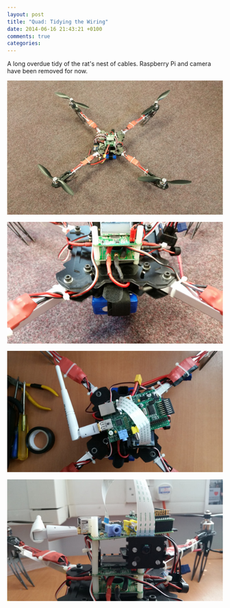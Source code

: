 ```yaml
---
layout: post
title: "Quad: Tidying the Wiring"
date: 2014-06-16 21:43:21 +0100
comments: true
categories: 
---
```


A long overdue tidy of the rat's nest of cables. Raspberry Pi and camera have been removed for now.

![](/hardware/quadcopter/79.jpg)

![](/hardware/quadcopter/80.jpg)

![](/hardware/quadcopter/81.jpg)

![](/hardware/quadcopter/82.jpg)
